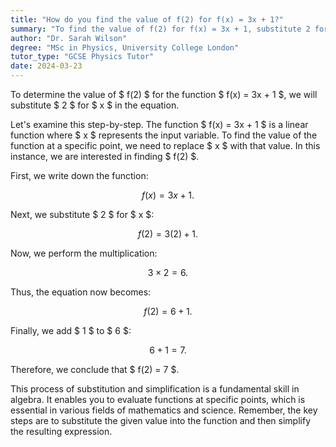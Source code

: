 ```yaml
---
title: "How do you find the value of f(2) for f(x) = 3x + 1?"
summary: "To find the value of f(2) for f(x) = 3x + 1, substitute 2 for x in the equation."
author: "Dr. Sarah Wilson"
degree: "MSc in Physics, University College London"
tutor_type: "GCSE Physics Tutor"
date: 2024-03-23
---
```


To determine the value of $ f(2) $ for the function $ f(x) = 3x + 1 $, we will substitute $ 2 $ for $ x $ in the equation.

Let's examine this step-by-step. The function $ f(x) = 3x + 1 $ is a linear function where $ x $ represents the input variable. To find the value of the function at a specific point, we need to replace $ x $ with that value. In this instance, we are interested in finding $ f(2) $.

First, we write down the function:

$$
f(x) = 3x + 1.
$$

Next, we substitute $ 2 $ for $ x $:

$$
f(2) = 3(2) + 1.
$$

Now, we perform the multiplication:

$$
3 \times 2 = 6.
$$

Thus, the equation now becomes:

$$
f(2) = 6 + 1.
$$

Finally, we add $ 1 $ to $ 6 $:

$$
6 + 1 = 7.
$$

Therefore, we conclude that $ f(2) = 7 $.

This process of substitution and simplification is a fundamental skill in algebra. It enables you to evaluate functions at specific points, which is essential in various fields of mathematics and science. Remember, the key steps are to substitute the given value into the function and then simplify the resulting expression.
    